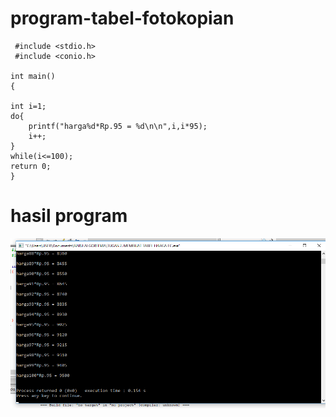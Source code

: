 # program-tabel-fotokopian


     #include <stdio.h>
     #include <conio.h>

    int main()
    {

    int i=1;
    do{
        printf("harga%d*Rp.95 = %d\n\n",i,i*95);
        i++;
    }
    while(i<=100);
    return 0;
    }


# hasil program
![img](https://github.com/ekayuliaa11/program-tabel-fotokopian/blob/master/hasil%20tabel%20fotokopian.png?raw=true)
